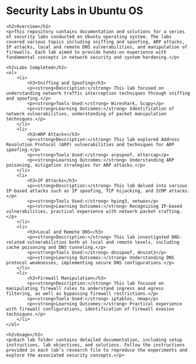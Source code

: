 <!DOCTYPE html>
<html lang="en">
<head>
    <meta charset="UTF-8">
    <meta name="viewport" content="width=device-width, initial-scale=1.0">
    <title>Security Labs in Ubuntu OS</title>
</head>
<body>
    <h1>Security Labs in Ubuntu OS</h1>

    <h2>Overview</h2>
    <p>This repository contains documentation and solutions for a series of security labs conducted on Ubuntu operating system. The labs covered various topics including sniffing and spoofing, ARP attacks, IP attacks, local and remote DNS vulnerabilities, and manipulation of firewalls. Each lab aimed to provide hands-on experience with fundamental concepts in network security and system hardening.</p>

    <h2>Labs Completed</h2>
    <ol>
        <li>
            <h3>Sniffing and Spoofing</h3>
            <p><strong>Description:</strong> This lab focused on understanding network traffic interception techniques through sniffing and spoofing.</p>
            <p><strong>Tools Used:</strong> Wireshark, Scapy</p>
            <p><strong>Learning Outcomes:</strong> Identification of network vulnerabilities, understanding of packet manipulation techniques.</p>
        </li>
        <li>
            <h3>ARP Attacks</h3>
            <p><strong>Description:</strong> This lab explored Address Resolution Protocol (ARP) vulnerabilities and techniques for ARP spoofing.</p>
            <p><strong>Tools Used:</strong> arpspoof, ettercap</p>
            <p><strong>Learning Outcomes:</strong> Understanding ARP poisoning, mitigation strategies for ARP attacks.</p>
        </li>
        <li>
            <h3>IP Attacks</h3>
            <p><strong>Description:</strong> This lab delved into various IP-based attacks such as IP spoofing, TCP hijacking, and ICMP attacks.</p>
            <p><strong>Tools Used:</strong> hping3, netwox</p>
            <p><strong>Learning Outcomes:</strong> Recognizing IP-based vulnerabilities, practical experience with network packet crafting.</p>
        </li>
        <li>
            <h3>Local and Remote DNS</h3>
            <p><strong>Description:</strong> This lab investigated DNS-related vulnerabilities both at local and remote levels, including cache poisoning and DNS tunneling.</p>
            <p><strong>Tools Used:</strong> dnsspoof, dnscat2</p>
            <p><strong>Learning Outcomes:</strong> Understanding DNS protocol weaknesses, implementing secure DNS configurations.</p>
        </li>
        <li>
            <h3>Firewall Manipulation</h3>
            <p><strong>Description:</strong> This lab focused on manipulating firewall rules to understand ingress and egress filtering, as well as bypassing firewall restrictions.</p>
            <p><strong>Tools Used:</strong> iptables, nmap</p>
            <p><strong>Learning Outcomes:</strong> Practical experience with firewall configurations, identification of firewall evasion techniques.</p>
        </li>
    </ol>

    <h2>Usage</h2>
    <p>Each lab folder contains detailed documentation, including setup instructions, lab objectives, and solutions. Follow the instructions provided in each lab's research file to reproduce the experiments and explore the associated security concepts.</p>
</body>
</html>